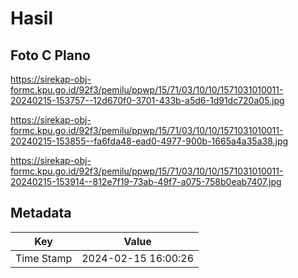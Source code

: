 # Hasil

## Foto C Plano

https://sirekap-obj-formc.kpu.go.id/92f3/pemilu/ppwp/15/71/03/10/10/1571031010011-20240215-153757--12d670f0-3701-433b-a5d6-1d91dc720a05.jpg

https://sirekap-obj-formc.kpu.go.id/92f3/pemilu/ppwp/15/71/03/10/10/1571031010011-20240215-153855--fa6fda48-ead0-4977-900b-1665a4a35a38.jpg

https://sirekap-obj-formc.kpu.go.id/92f3/pemilu/ppwp/15/71/03/10/10/1571031010011-20240215-153914--812e7f19-73ab-49f7-a075-758b0eab7407.jpg


## Metadata

| Key        | Value               |
| ---------- | ------------------- |
| Time Stamp | 2024-02-15 16:00:26 |



